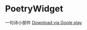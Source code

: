 # PoetryWidget
一句诗小部件
[Download via Goole play](https://play.google.com/store/apps/details?id=com.caizhixing.poetrywidget)
